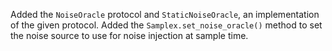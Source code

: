 Added the `NoiseOracle` protocol and `StaticNoiseOracle`, an implementation of the given protocol.
Added the `Samplex.set_noise_oracle()` method to set the noise source to use for noise injection at sample time.
